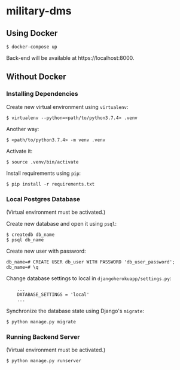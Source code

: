 # military-dms

## Using Docker

```
$ docker-compose up
```

Back-end will be available at https://localhost:8000.


## Without Docker

### Installing Dependencies
Create new virtual environment using `virtualenv`:
```
$ virtualenv --python=<path/to/python3.7.4> .venv
```

Another way:
```
$ <path/to/python3.7.4> -m venv .venv
```

Activate it:
```
$ source .venv/bin/activate
```

Install requirements using `pip`:
```
$ pip install -r requirements.txt
```


### Local Postgres Database
(Virtual environment must be activated.)

Create new database and open it using `psql`:

```
$ createdb db_name
$ psql db_name
```

Create new user with password:
```
db_name=# CREATE USER db_user WITH PASSWORD 'db_user_password';
db_name=# \q
```

Change database settings to local in `djangoherokuapp/settings.py`:
```
    ...
    DATABASE_SETTINGS = 'local'
    ...
```

Synchronize the database state using Django's `migrate`:
```
$ python manage.py migrate
```


### Running Backend Server
(Virtual environment must be activated.)

```
$ python manage.py runserver
```
